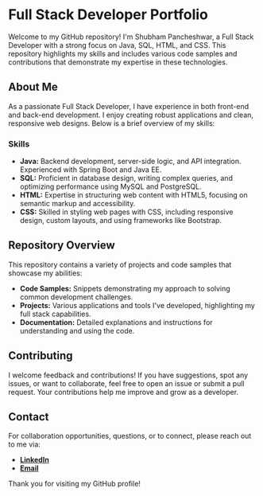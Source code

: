# Full Stack Developer Portfolio

Welcome to my GitHub repository! I'm Shubham Pancheshwar, a Full Stack Developer with a strong focus on Java, SQL, HTML, and CSS. This repository highlights my skills and includes various code samples and contributions that demonstrate my expertise in these technologies.

## About Me

As a passionate Full Stack Developer, I have experience in both front-end and back-end development. I enjoy creating robust applications and clean, responsive web designs. Below is a brief overview of my skills:

### Skills

- **Java:** Backend development, server-side logic, and API integration. Experienced with Spring Boot and Java EE.
- **SQL:** Proficient in database design, writing complex queries, and optimizing performance using MySQL and PostgreSQL.
- **HTML:** Expertise in structuring web content with HTML5, focusing on semantic markup and accessibility.
- **CSS:** Skilled in styling web pages with CSS, including responsive design, custom layouts, and using frameworks like Bootstrap.

## Repository Overview

This repository contains a variety of projects and code samples that showcase my abilities:

- **Code Samples:** Snippets demonstrating my approach to solving common development challenges.
- **Projects:** Various applications and tools I've developed, highlighting my full stack capabilities.
- **Documentation:** Detailed explanations and instructions for understanding and using the code.

## Contributing

I welcome feedback and contributions! If you have suggestions, spot any issues, or want to collaborate, feel free to open an issue or submit a pull request. Your contributions help me improve and grow as a developer.

## Contact

For collaboration opportunities, questions, or to connect, please reach out to me via:

- **[LinkedIn](https://www.linkedin.com/in/shubham9503/)**
- **[Email](mailto:pancheshwarshubham1234@gmail.com)**

Thank you for visiting my GitHub profile!
